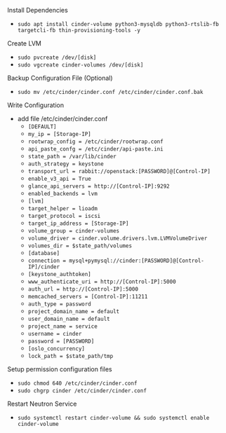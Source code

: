 Install Dependencies
- `````sudo apt install cinder-volume python3-mysqldb python3-rtslib-fb targetcli-fb thin-provisioning-tools -y`````

Create LVM
- `````sudo pvcreate /dev/[disk]`````
- `````sudo vgcreate cinder-volumes /dev/[disk]`````

Backup Configuration File (Optional)
- `````sudo mv /etc/cinder/cinder.conf /etc/cinder/cinder.conf.bak`````

Write Configuration
- add file /etc/cinder/cinder.conf
  - `````[DEFAULT]`````
  - `````my_ip = [Storage-IP]`````
  - `````rootwrap_config = /etc/cinder/rootwrap.conf`````
  - `````api_paste_confg = /etc/cinder/api-paste.ini`````
  - `````state_path = /var/lib/cinder`````
  - `````auth_strategy = keystone`````
  - `````transport_url = rabbit://openstack:[PASSWORD]@[Control-IP]`````
  - `````enable_v3_api = True`````
  - `````glance_api_servers = http://[Control-IP]:9292`````
  - `````enabled_backends = lvm`````
  - `````[lvm]`````
  - `````target_helper = lioadm`````
  - `````target_protocol = iscsi`````
  - `````target_ip_address = [Storage-IP]`````
  - `````volume_group = cinder-volumes`````
  - `````volume_driver = cinder.volume.drivers.lvm.LVMVolumeDriver`````
  - `````volumes_dir = $state_path/volumes`````
  - `````[database]`````
  - `````connection = mysql+pymysql://cinder:[PASSWORD]@[Control-IP]/cinder`````
  - `````[keystone_authtoken]`````
  - `````www_authenticate_uri = http://[Control-IP]:5000`````
  - `````auth_url = http://[Control-IP]:5000`````
  - `````memcached_servers = [Control-IP]:11211`````
  - `````auth_type = password`````
  - `````project_domain_name = default`````
  - `````user_domain_name = default`````
  - `````project_name = service`````
  - `````username = cinder`````
  - `````password = [PASSWORD]`````
  - `````[oslo_concurrency]`````
  - `````lock_path = $state_path/tmp`````

Setup permission configuration files
- `````sudo chmod 640 /etc/cinder/cinder.conf`````
- `````sudo chgrp cinder /etc/cinder/cinder.conf`````

Restart Neutron Service
- `````sudo systemctl restart cinder-volume && sudo systemctl enable cinder-volume`````
